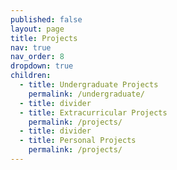 ```yaml
---
published: false
layout: page
title: Projects
nav: true
nav_order: 8
dropdown: true
children:
  - title: Undergraduate Projects
    permalink: /undergraduate/
  - title: divider
  - title: Extracurricular Projects
    permalink: /projects/
  - title: divider
  - title: Personal Projects
    permalink: /projects/
---
```

